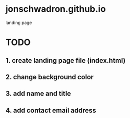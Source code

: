 # jonschwadron.github.io
landing page


# TODO
## 1. create landing page file (index.html)
## 2. change background color
## 3. add name and title
## 4. add contact email address
